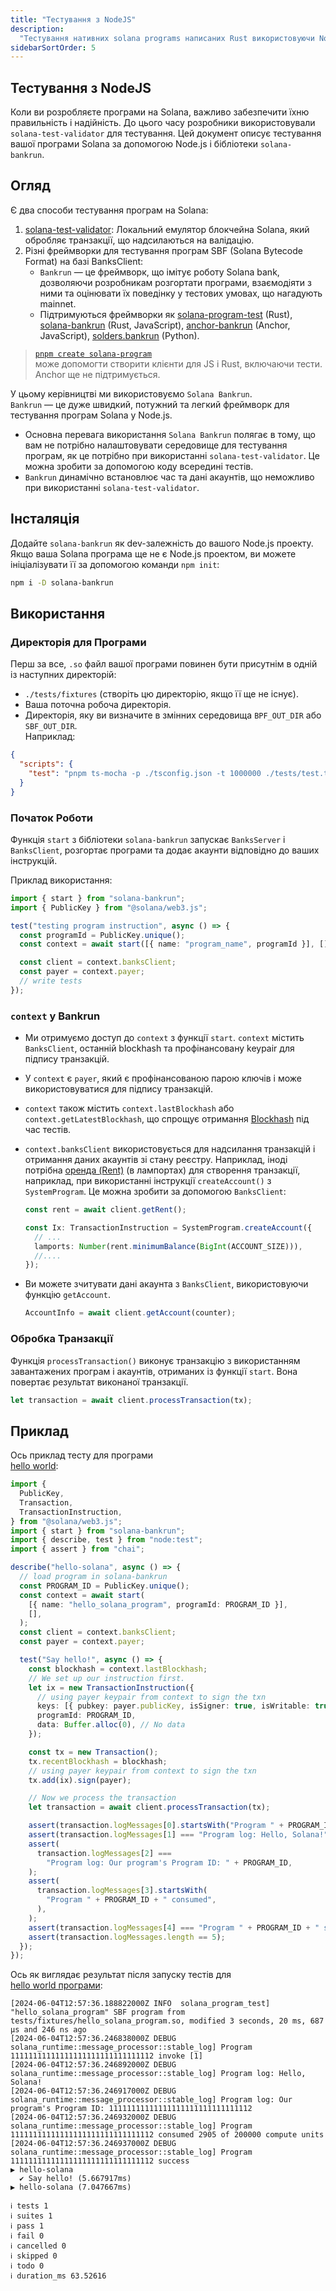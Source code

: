 ```yaml
---
title: "Тестування з NodeJS"
description:
  "Тестування нативних solana programs написаних Rust використовуючи NodeJS"
sidebarSortOrder: 5
---
```


## Тестування з NodeJS

Коли ви розробляєте програми на Solana, важливо забезпечити їхню правильність і
надійність. До цього часу розробники використовували `solana-test-validator` для
тестування. Цей документ описує тестування вашої програми Solana за допомогою
Node.js і бібліотеки `solana-bankrun`.

## Огляд

Є два способи тестування програм на Solana:

1. [solana-test-validator](https://docs.anza.xyz/cli/examples/test-validator):
   Локальний емулятор блокчейна Solana, який обробляє транзакції, що
   надсилаються на валідацію.
2. Різні фреймворки для тестування програм SBF (Solana Bytecode Format) на базі
   BanksClient:
   - `Bankrun` — це фреймворк, що імітує роботу Solana bank, дозволяючи
     розробникам розгортати програми, взаємодіяти з ними та оцінювати їх
     поведінку у тестових умовах, що нагадують mainnet.
   - Підтримуються фреймворки як
     [solana-program-test](https://docs.rs/solana-program-test) (Rust),
     [solana-bankrun](https://github.com/kevinheavey/solana-bankrun) (Rust,
     JavaScript), [anchor-bankrun](https://www.npmjs.com/package/anchor-bankrun)
     (Anchor, JavaScript),
     [solders.bankrun](https://kevinheavey.github.io/solders/api_reference/bankrun.html)
     (Python).

> [`pnpm create solana-program`](https://github.com/solana-program/create-solana-program)  
> може
> допомогти створити клієнти для JS і Rust, включаючи тести. Anchor ще не
> підтримується.

У цьому керівництві ми використовуємо `Solana Bankrun`.  
`Bankrun` — це дуже швидкий, потужний та легкий фреймворк для тестування програм
Solana у Node.js.

- Основна перевага використання `Solana Bankrun` полягає в тому, що вам не
  потрібно налаштовувати середовище для тестування програм, як це потрібно при
  використанні `solana-test-validator`. Це можна зробити за допомогою коду
  всередині тестів.
- `Bankrun` динамічно встановлює час та дані акаунтів, що неможливо при
  використанні `solana-test-validator`.

## Інсталяція

Додайте `solana-bankrun` як dev-залежність до вашого Node.js проекту. Якщо ваша
Solana програма ще не є Node.js проектом, ви можете ініціалізувати її за
допомогою команди `npm init`:

```bash
npm i -D solana-bankrun
```

## Використання

### Директорія для Програми

Перш за все, `.so` файл вашої програми повинен бути присутнім в одній із
наступних директорій:

- `./tests/fixtures` (створіть цю директорію, якщо її ще не існує).
- Ваша поточна робоча директорія.
- Директорія, яку ви визначите в змінних середовища `BPF_OUT_DIR` або
  `SBF_OUT_DIR`.  
  Наприклад:

```json
{
  "scripts": {
    "test": "pnpm ts-mocha -p ./tsconfig.json -t 1000000 ./tests/test.ts"
  }
}
```

### Початок Роботи

Функція `start` з бібліотеки `solana-bankrun` запускає `BanksServer` і
`BanksClient`, розгортає програми та додає акаунти відповідно до ваших
інструкцій.

Приклад використання:

```typescript
import { start } from "solana-bankrun";
import { PublicKey } from "@solana/web3.js";

test("testing program instruction", async () => {
  const programId = PublicKey.unique();
  const context = await start([{ name: "program_name", programId }], []);

  const client = context.banksClient;
  const payer = context.payer;
  // write tests
});
```

### `context` у Bankrun

- Ми отримуємо доступ до `context` з функції `start`. `context` містить
  `BanksClient`, останній blockhash та профінансовану keypair для підпису
  транзакцій.
- У `context` є `payer`, який є профінансованою парою ключів і може
  використовуватися для підпису транзакцій.
- `context` також містить `context.lastBlockhash` або
  `context.getLatestBlockhash`, що спрощує отримання
  [Blockhash](https://solana.com/docs/terminology#blockhash) під час тестів.
- `context.banksClient` використовується для надсилання транзакцій і отримання
  даних акаунтів зі стану реєстру. Наприклад, іноді потрібна
  [оренда (Rent)](https://solana.com/docs/terminology#rent) (в лампортах) для
  створення транзакції, наприклад, при використанні інструкції `createAccount()`
  з `SystemProgram`. Це можна зробити за допомогою `BanksClient`:

  ```typescript
  const rent = await client.getRent();

  const Ix: TransactionInstruction = SystemProgram.createAccount({
    // ...
    lamports: Number(rent.minimumBalance(BigInt(ACCOUNT_SIZE))),
    //....
  });
  ```

- Ви можете зчитувати дані акаунта з `BanksClient`, використовуючи функцію
  `getAccount`.

  ```typescript
  AccountInfo = await client.getAccount(counter);
  ```

### Обробка Транзакції

Функція `processTransaction()` виконує транзакцію з використанням завантажених
програм і акаунтів, отриманих із функції `start`. Вона повертає результат
виконаної транзакції.

```typescript
let transaction = await client.processTransaction(tx);
```

## Приклад

Ось приклад тесту для програми  
[hello world](https://github.com/solana-developers/program-examples/tree/main/basics/hello-solana/native):

```typescript
import {
  PublicKey,
  Transaction,
  TransactionInstruction,
} from "@solana/web3.js";
import { start } from "solana-bankrun";
import { describe, test } from "node:test";
import { assert } from "chai";

describe("hello-solana", async () => {
  // load program in solana-bankrun
  const PROGRAM_ID = PublicKey.unique();
  const context = await start(
    [{ name: "hello_solana_program", programId: PROGRAM_ID }],
    [],
  );
  const client = context.banksClient;
  const payer = context.payer;

  test("Say hello!", async () => {
    const blockhash = context.lastBlockhash;
    // We set up our instruction first.
    let ix = new TransactionInstruction({
      // using payer keypair from context to sign the txn
      keys: [{ pubkey: payer.publicKey, isSigner: true, isWritable: true }],
      programId: PROGRAM_ID,
      data: Buffer.alloc(0), // No data
    });

    const tx = new Transaction();
    tx.recentBlockhash = blockhash;
    // using payer keypair from context to sign the txn
    tx.add(ix).sign(payer);

    // Now we process the transaction
    let transaction = await client.processTransaction(tx);

    assert(transaction.logMessages[0].startsWith("Program " + PROGRAM_ID));
    assert(transaction.logMessages[1] === "Program log: Hello, Solana!");
    assert(
      transaction.logMessages[2] ===
        "Program log: Our program's Program ID: " + PROGRAM_ID,
    );
    assert(
      transaction.logMessages[3].startsWith(
        "Program " + PROGRAM_ID + " consumed",
      ),
    );
    assert(transaction.logMessages[4] === "Program " + PROGRAM_ID + " success");
    assert(transaction.logMessages.length == 5);
  });
});
```

Ось як виглядає результат після запуску тестів для  
[hello world програми](https://github.com/solana-developers/program-examples/tree/main/basics/hello-solana/native):

```text
[2024-06-04T12:57:36.188822000Z INFO  solana_program_test] "hello_solana_program" SBF program from tests/fixtures/hello_solana_program.so, modified 3 seconds, 20 ms, 687 µs and 246 ns ago
[2024-06-04T12:57:36.246838000Z DEBUG solana_runtime::message_processor::stable_log] Program 11111111111111111111111111111112 invoke [1]
[2024-06-04T12:57:36.246892000Z DEBUG solana_runtime::message_processor::stable_log] Program log: Hello, Solana!
[2024-06-04T12:57:36.246917000Z DEBUG solana_runtime::message_processor::stable_log] Program log: Our program's Program ID: 11111111111111111111111111111112
[2024-06-04T12:57:36.246932000Z DEBUG solana_runtime::message_processor::stable_log] Program 11111111111111111111111111111112 consumed 2905 of 200000 compute units
[2024-06-04T12:57:36.246937000Z DEBUG solana_runtime::message_processor::stable_log] Program 11111111111111111111111111111112 success
▶ hello-solana
  ✔ Say hello! (5.667917ms)
▶ hello-solana (7.047667ms)

ℹ tests 1
ℹ suites 1
ℹ pass 1
ℹ fail 0
ℹ cancelled 0
ℹ skipped 0
ℹ todo 0
ℹ duration_ms 63.52616
```
